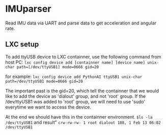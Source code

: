 # IMUparser
Read IMU data via UART and parse data to get acceleration and angular rate.

## LXC setup
To add ttyUSB device to LXC containner, use the following command from host PC:
`lxc config device add [containner name] [device name] unix-char path=[/dev/ttyUSB1] mode=0666 gid=20`

for example:
`lxc config device add PythonAI ttyUSB1 unix-char path=/dev/ttyUSB1 mode=0666 gid=20`

The important past is the gid=20, which tell the containner that we would like to add
the device as 'dialout' group, and not 'root' group. If the /dev/ttyUSB1 was added
to 'root' group, we will need to use 'sudo' everytime we want to access the device.

At the end we should have this in the containner environment.
`$ls -la /dev/ttyUSB1`
and result"
`crw-rw-rw- 1 root dialout 188, 1 Feb 13 06:02 /dev/ttyUSB1`
